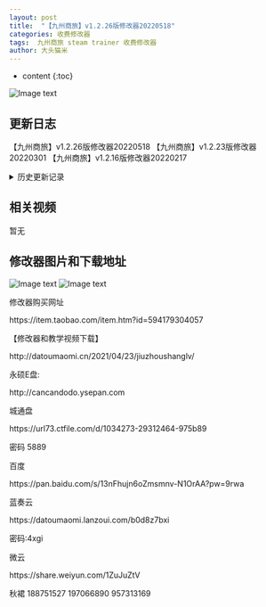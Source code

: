 ```yaml
---
layout: post
title:  "【九州商旅】v1.2.26版修改器20220518"
categories: 收费修改器
tags:  九州商旅 steam trainer 收费修改器
author: 大头猫米
---
```


* content
{:toc}

![Image text](https://datoumaomi.github.io/pic/jjj/jiuzhoushanglv/九州商旅.jpg)


##  更新日志
【九州商旅】v1.2.26版修改器20220518
【九州商旅】v1.2.23版修改器20220301
【九州商旅】v1.2.16版修改器20220217




<details>
<summary>历史更新记录</summary>
【九州商旅】v1.2.26版修改器20220518<p></p>
【九州商旅】v1.2.23版修改器20220301<p></p>
【九州商旅】v1.2.16版修改器20220217<p></p>
 ===累计更新===<p></p>
【九州商旅】v1.1.1版修改器20210430 日常更新<p></p>
【九州商旅】v1.1.2版修改器20210501<p></p>
重要更新,增加了商店无限商品修改、增加了自动恢复最大气血修改、增加了名望修改、增加了快速研读修改<p></p>
【九州商旅】v1.1.7版修改器20210507 日常更新<p></p>
【九州商旅】v1.1.8版修改器20210507 日常更新<p></p>
【九州商旅】v1.1.11版修改器20210509 日常更新<p></p>
【九州商旅】v1.1.15版修改器20210510 日常更新<p></p>
【九州商旅】v1.1.17版修改器20210512 日常更新<p></p>
【九州商旅】v1.1.18版修改器20210512 日常更新<p></p>
【九州商旅】v1.1.19版修改器20210513 日常更新<p></p>
【九州商旅】v1.1.20版修改器20210515 日常更新<p></p>
【九州商旅】v1.1.21版修改器20210521 日常更新<p></p>
【九州商旅】v1.1.51版修改器20210529 日常更新<p></p>
【九州商旅】v1.1.53版修改器20210607 日常更新<p></p>
【九州商旅】v1.1.62版修改器20210613 日常更新<p></p>
【九州商旅】v1.2.16版修改器20220217 日常更新,增加了字体大小设置和DPI缩放<p></p>

</details>

## 相关视频
暂无

## 修改器图片和下载地址

![Image text](https://datoumaomi.github.io/pic/jjj/jiuzhoushanglv/九州商旅.jpg)
![Image text](https://datoumaomi.github.io/pic/jjj/jiuzhoushanglv/九州商旅.png)




<p></p>
修改器购买网址
<p></p>
https://item.taobao.com/item.htm?id=594179304057
<p></p>
【修改器和教学视频下载】
<p></p>
http://datoumaomi.cn/2021/04/23/jiuzhoushanglv/
<p></p>
永硕E盘:
<p></p>
http://cancandodo.ysepan.com
<p></p>
城通盘
<p></p>
https://url73.ctfile.com/d/1034273-29312464-975b89
<p></p>
密码 5889
<p></p>
百度
<p></p>
https://pan.baidu.com/s/13nFhujn6oZmsmnv-N1OrAA?pw=9rwa
<p></p>
蓝奏云
<p></p>
https://datoumaomi.lanzoui.com/b0d8z7bxi
<p></p>
密码:4xgi
<p></p>
微云
<p></p>
https://share.weiyun.com/1ZuJuZtV
<p></p>
<p>秋裙 188751527 197066890 957313169</p>
